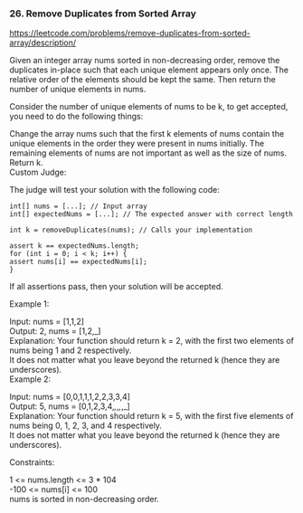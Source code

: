 ### 26. Remove Duplicates from Sorted Array

https://leetcode.com/problems/remove-duplicates-from-sorted-array/description/

Given an integer array nums sorted in non-decreasing order, remove the duplicates in-place such that each unique element appears only once. The relative order of the elements should be kept the same. Then return the number of unique elements in nums.  

Consider the number of unique elements of nums to be k, to get accepted, you need to do the following things:  
  
Change the array nums such that the first k elements of nums contain the unique elements in the order they were present in nums initially. The remaining elements of nums are not important as well as the size of nums.  
Return k.  
Custom Judge:  
  
The judge will test your solution with the following code:  
  
```
int[] nums = [...]; // Input array 
int[] expectedNums = [...]; // The expected answer with correct length 

int k = removeDuplicates(nums); // Calls your implementation 

assert k == expectedNums.length; 
for (int i = 0; i < k; i++) { 
assert nums[i] == expectedNums[i]; 
} 
```
If all assertions pass, then your solution will be accepted. 



Example 1:  
  
Input: nums = [1,1,2]  
Output: 2, nums = [1,2,_]  
Explanation: Your function should return k = 2, with the first two elements of nums being 1 and 2 respectively.  
It does not matter what you leave beyond the returned k (hence they are underscores).  
Example 2:  
  
Input: nums = [0,0,1,1,1,2,2,3,3,4]  
Output: 5, nums = [0,1,2,3,4,_,_,_,_,_]  
Explanation: Your function should return k = 5, with the first five elements of nums being 0, 1, 2, 3, and 4 respectively.  
It does not matter what you leave beyond the returned k (hence they are underscores).  
  
  
Constraints:  
  
1 <= nums.length <= 3 * 104  
-100 <= nums[i] <= 100  
nums is sorted in non-decreasing order.  